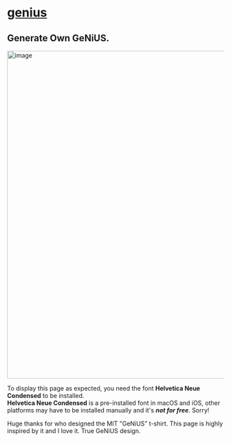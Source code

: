 # [genius](https://mugisus.com/genius)
## Generate Own GeNiUS.
[<img width="763" alt="image" src="https://user-images.githubusercontent.com/42643211/156334212-f271963d-a09c-4417-983c-49711af57efe.png">](https://mugisus.com/genius)

To display this page as expected, you need the font **Helvetica Neue Condensed** to be installed.\
**Helvetica Neue Condensed** is a pre-installed font in macOS and iOS, other platforms may have to be installed manually and it's **_not for free_**. Sorry!

Huge thanks for who designed the MIT "GeNiUS" t-shirt. This page is highly inspired by it and I love it. True GeNiUS design.

